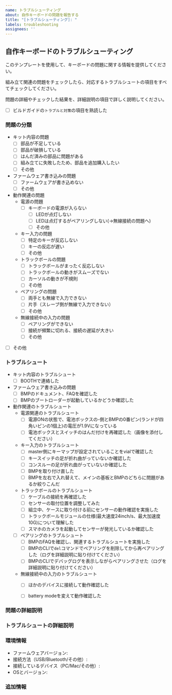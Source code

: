 ```yaml
---
name: トラブルシューティング
about: 自作キーボードの問題を報告する
title: "[トラブルシューティング]: "
labels: troubleshooting
assignees: ''
---
```


## 自作キーボードのトラブルシューティング

このテンプレートを使用して、キーボードの問題に関する情報を提供してください。


組み立て関連の問題をチェックしたら、対応するトラブルシュートの項目をすべてチェックしてください。

問題の詳細やチェックした結果を、詳細説明の項目で詳しく説明してください。

- [ ] ビルドガイドの`トラブルと対策`の項目を熟読した

### 問題の分類

- キット内容の問題
  - [ ] 部品が不足している
  - [ ] 部品が破損している
  - [ ] はんだ済みの部品に問題がある
  - [ ] 組み立てに失敗したため、部品を追加購入したい
  - [ ] その他
- ファームウェア書き込みの問題
  - [ ] ファームウェアが書き込めない
  - [ ] その他
- 動作関連の問題
  - 電源の問題
    - [ ] キーボードの電源が入らない
      - [ ] LEDが点灯しない
      - [ ] LEDは点灯するがペアリングしない(->無線接続の問題へ)
      - [ ] その他
  - キー入力の問題
    - [ ] 特定のキーが反応しない
    - [ ] キーの反応が遅い
    - [ ] その他
  - トラックボールの問題
    - [ ] トラックボールがまったく反応しない
    - [ ] トラックボールの動きがスムーズでない
    - [ ] カーソルの動きが不規則
    - [ ] その他
  - ペアリングの問題
    - [ ] 両手とも無線で入力できない
    - [ ] 片手（スレーブ側が無線で入力できない）
    - [ ] その他
  - 無線接続中の入力の問題
    - [ ] ペアリングができない
    - [ ] 接続が頻繁に切れる、接続の遅延が大きい
    - [ ] その他
- [ ] その他

### トラブルシュート

- キット内容のトラブルシュート
  - [ ] BOOTHで連絡した　<!-- ここをチェックする場合、issueは立てないでください -->
- ファームウェア書き込みの問題
  - [ ] BMPのドキュメント、FAQを確認した
  - [ ] BMPのブートローダーが起動しているかどうか確認した
- 動作関連のトラブルシュート
  - 電源関連のトラブルシュート
    - [ ] 電源ONの状態で、電池ボックスの-側とBMPの0番ピン(ランドが四角いピンの1個上)の電圧が1.9Vになっている
    - [ ] 電池ボックスとスイッチのはんだ付けを再確認した（画像を添付してください）
  - キー入力のトラブルシュート
    - [ ] master側にキーマップが設定されていることをvialで確認した
    - [ ] キースイッチの足が折れ曲がっていないか確認した
    - [ ] コンスルーの足が折れ曲がっていないか確認した
    - [ ] BMPを取り付け直した
    - [ ] BMPを左右で入れ替えて、メインの基板とBMPのどちらに問題があるか絞りこんだ
  - トラックボールのトラブルシュート
    - [ ] ケーブルの接続を再確認した
    - [ ] センサーの取付位置を調整してみた
    - [ ] 組立中、ケースに取り付ける前にセンサーの動作確認を実施した
    - [ ] トラックボールモジュールの仕様(最大速度24inch/s、最大加速度10G)について理解した
    - [ ] スマホのカメラを起動してセンサーが発光しているか確認した
  - [ ] ペアリングのトラブルシュート
    - [ ] BMPのFAQを確認し、関連するトラブルシュートを実施した
    - [ ] BMPのCLIで`del`コマンドでペアリングを削除してから再ペアリングした（ログを詳細説明に貼り付けてください）
    - [ ] BMPのCLIでデバッグログを表示しながらペアリングさせた（ログを詳細説明に貼り付けてください）
  - 無線接続中の入力のトラブルシュート
    - [ ] ほかのデバイスに接続して動作確認した
    - [ ] battery modeを変えて動作確認した


### 問題の詳細説明
<!-- 上記でチェックした問題について、詳しく説明してください -->

### トラブルシュートの詳細説明
<!-- 上記でチェックしたトラブルシュートの結果について、詳しく説明してください -->

### 環境情報
- ファームウェアバージョン: 
- 接続方法（USB/Bluetooth/その他）: 
- 接続しているデバイス（PC/Mac/その他）: 
- OSとバージョン: 

### 追加情報
<!-- 問題解決に役立つ可能性のあるその他の情報や画像を添付してください -->
